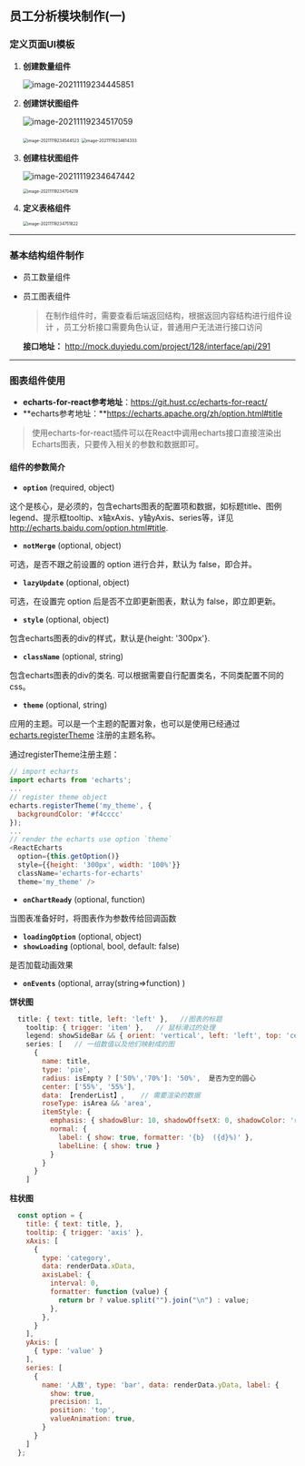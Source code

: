 ## 员工分析模块制作(一)



### 定义页面UI模板

1. **创建数量组件**

    ![image-20211119234445851](https://tva1.sinaimg.cn/large/008i3skNly1gwkw37gfoij32bg0kawfu.jpg)

2. **创建饼状图组件**

    ![image-20211119234517059](https://tva1.sinaimg.cn/large/008i3skNly1gwkw40xbnnj32560iwgn4.jpg)

    <img src="https://tva1.sinaimg.cn/large/008i3skNly1gwkw4gn6mfj31340hawf4.jpg" alt="image-20211119234544523" style="zoom:50%;" />

    <img src="/Users/hangang/Library/Application Support/typora-user-images/image-20211119234614333.png" alt="image-20211119234614333" style="zoom:50%;" />

3. **创建柱状图组件**

    ![image-20211119234647442](https://tva1.sinaimg.cn/large/008i3skNly1gwkw59wq4oj328s0ioacq.jpg)

    <img src="https://tva1.sinaimg.cn/large/008i3skNly1gwkw5qysorj31260i4wf1.jpg" alt="image-20211119234704219" style="zoom:50%;" />

4. **定义表格组件**

    <img src="https://tva1.sinaimg.cn/large/008i3skNly1gwkw6gbb4fj313u0is400.jpg" alt="image-20211119234751822" style="zoom:50%;" />





---



### 基本结构组件制作

- 员工数量组件

- 员工图表组件

    > 在制作组件时，需要查看后端返回结构，根据返回内容结构进行组件设计 ，员工分析接口需要角色认证，普通用户无法进行接口访问

    **接口地址：**  http://mock.duyiedu.com/project/128/interface/api/291

---



### 图表组件使用

- **echarts-for-react参考地址**：https://git.hust.cc/echarts-for-react/
- **echarts参考地址：**https://echarts.apache.org/zh/option.html#title

> 使用echarts-for-react插件可以在React中调用echarts接口直接渲染出Echarts图表，只要传入相关的参数和数据即可。



#### 组件的参数简介

- **`option`** (required, object)

这个是核心，是必须的，包含echarts图表的配置项和数据，如标题title、图例legend、提示框tooltip、x轴xAxis、y轴yAxis、series等，详见 http://echarts.baidu.com/option.html#title.

- **`notMerge`** (optional, object)

可选，是否不跟之前设置的 option 进行合并，默认为 false，即合并。

- **`lazyUpdate`** (optional, object)

可选，在设置完 option 后是否不立即更新图表，默认为 false，即立即更新。

- **`style`** (optional, object)

包含echarts图表的div的样式，默认是{height: '300px'}.

- **`className`** (optional, string)

包含echarts图表的div的类名. 可以根据需要自行配置类名，不同类配置不同的css。

- **`theme`** (optional, string)

应用的主题。可以是一个主题的配置对象，也可以是使用已经通过 [echarts.registerTheme](https://echarts.baidu.com/api.html#echarts.registerTheme) 注册的主题名称。

通过registerTheme注册主题：

```js
// import echarts
import echarts from 'echarts';
...
// register theme object
echarts.registerTheme('my_theme', {
  backgroundColor: '#f4cccc'
});
...
// render the echarts use option `theme`
<ReactEcharts
  option={this.getOption()}
  style={{height: '300px', width: '100%'}}
  className='echarts-for-echarts'
  theme='my_theme' />
```

- **`onChartReady`** (optional, function)

当图表准备好时，将图表作为参数传给回调函数

- **`loadingOption`** (optional, object)
- **`showLoading`** (optional, bool, default: false)

是否加载动画效果

- **`onEvents`** (optional, array(string=>function) )

**饼状图**

```js
  title: { text: title, left: 'left' },   //图表的标题
    tooltip: { trigger: 'item' },   // 鼠标滑过的处理
    legend: showSideBar && { orient: 'vertical', left: 'left', top: 'center' },  //样式处理
    series: [   // 一组数值以及他们映射成的图
      {
        name: title,
        type: 'pie',
        radius: isEmpty ? ['50%','70%']: '50%',  是否为空的圆心
        center: ['55%', '55%'],   
        data: 【renderList】,    // 需要渲染的数据
        roseType: isArea && 'area',    
        itemStyle: {
          emphasis: { shadowBlur: 10, shadowOffsetX: 0, shadowColor: 'rgba(0, 0, 0, 0.5)' },
          normal: {
            label: { show: true, formatter: '{b}  ({d}%)' },
            labelLine: { show: true }
          }
        }
      }
    ]
```

**柱状图**

```js
  const option = {
    title: { text: title, },
    tooltip: { trigger: 'axis' },
    xAxis: [
      {
        type: 'category',
        data: renderData.xData,
        axisLabel: {
          interval: 0,
          formatter: function (value) {
            return br ? value.split("").join("\n") : value;
          },
        },
      }
    ],
    yAxis: [
      { type: 'value' }
    ],
    series: [
      {
        name: '人数', type: 'bar', data: renderData.yData, label: {
          show: true,
          precision: 1,
          position: 'top',
          valueAnimation: true,
        }
      }
    ]
  };
```





